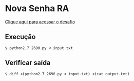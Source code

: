 # Nova Senha RA
[Clique aqui para acessar o desafio](https://www.urionlinejudge.com.br/judge/pt/problems/view/2690)

## Execução
```
$ python2.7 2690.py < input.txt
```

## Verificar saída
```
$ diff <(python2.7 2690.py < input.txt) <(cat output.txt)
```